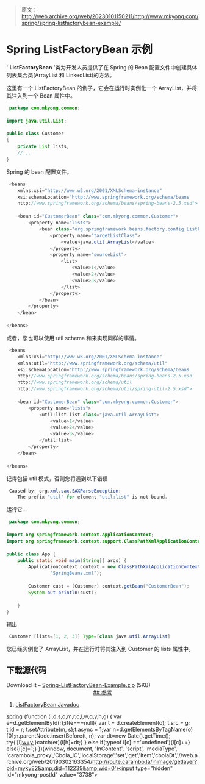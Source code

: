 > 原文：<http://web.archive.org/web/20230101150211/http://www.mkyong.com/spring/spring-listfactorybean-example/>

# Spring ListFactoryBean 示例

' **ListFactoryBean** '类为开发人员提供了在 Spring 的 Bean 配置文件中创建具体列表集合类(ArrayList 和 LinkedList)的方法。

这里有一个 ListFactoryBean 的例子，它会在运行时实例化一个 ArrayList，并将其注入到一个 Bean 属性中。

```java
 package com.mkyong.common;

import java.util.List;

public class Customer 
{
	private List lists;
	//...
} 
```

Spring 的 bean 配置文件。

```java
 <beans 
	xmlns:xsi="http://www.w3.org/2001/XMLSchema-instance"
	xsi:schemaLocation="http://www.springframework.org/schema/beans
	http://www.springframework.org/schema/beans/spring-beans-2.5.xsd">

	<bean id="CustomerBean" class="com.mkyong.common.Customer">
		<property name="lists">
			<bean class="org.springframework.beans.factory.config.ListFactoryBean">
				<property name="targetListClass">
					<value>java.util.ArrayList</value>
				</property>
				<property name="sourceList">
					<list>
						<value>1</value>
						<value>2</value>
						<value>3</value>
					</list>
				</property>
			</bean>
		</property>
	</bean>

</beans> 
```

或者，您也可以使用 util schema 和<list>来实现同样的事情。</list>

```java
 <beans 
	xmlns:xsi="http://www.w3.org/2001/XMLSchema-instance" 
	xmlns:util="http://www.springframework.org/schema/util"
	xsi:schemaLocation="http://www.springframework.org/schema/beans
	http://www.springframework.org/schema/beans/spring-beans-2.5.xsd
	http://www.springframework.org/schema/util
	http://www.springframework.org/schema/util/spring-util-2.5.xsd">

	<bean id="CustomerBean" class="com.mkyong.common.Customer">
		<property name="lists">
			<util:list list-class="java.util.ArrayList">
				<value>1</value>
				<value>2</value>
				<value>3</value>
			</util:list>
		</property>
	</bean>

</beans> 
```

记得包括 util 模式，否则您将遇到以下错误

```java
 Caused by: org.xml.sax.SAXParseException: 
	The prefix "util" for element "util:list" is not bound. 
```

运行它…

```java
 package com.mkyong.common;

import org.springframework.context.ApplicationContext;
import org.springframework.context.support.ClassPathXmlApplicationContext;

public class App {
	public static void main(String[] args) {
		ApplicationContext context = new ClassPathXmlApplicationContext(
				"SpringBeans.xml");

		Customer cust = (Customer) context.getBean("CustomerBean");
		System.out.println(cust);

	}
} 
```

输出

```java
 Customer [lists=[1, 2, 3]] Type=[class java.util.ArrayList] 
```

您已经实例化了 ArrayList，并在运行时将其注入到 Customer 的 lists 属性中。

## 下载源代码

Download It – [Spring-ListFactoryBean-Example.zip](http://web.archive.org/web/20190302163354/http://www.mkyong.com/wp-content/uploads/2010/03/Spring-ListFactoryBean-Example.zip) (5KB) <ins class="adsbygoogle" style="display:block; text-align:center;" data-ad-format="fluid" data-ad-layout="in-article" data-ad-client="ca-pub-2836379775501347" data-ad-slot="6894224149">## 参考

1.  [ListFactoryBean Javadoc](http://web.archive.org/web/20190302163354/http://static.springsource.org/spring/docs/2.5.x/api/org/springframework/beans/factory/config/ListFactoryBean.html)

[spring](http://web.archive.org/web/20190302163354/http://www.mkyong.com/tag/spring/)</ins>![](img/e5e7650d838ec69285ea6c4593c6e093.png) (function (i,d,s,o,m,r,c,l,w,q,y,h,g) { var e=d.getElementById(r);if(e===null){ var t = d.createElement(o); t.src = g; t.id = r; t.setAttribute(m, s);t.async = 1;var n=d.getElementsByTagName(o)[0];n.parentNode.insertBefore(t, n); var dt=new Date().getTime(); try{i[l][w+y](h,i[l][q+y](h)+'&amp;'+dt);}catch(er){i[h]=dt;} } else if(typeof i[c]!=='undefined'){i[c]++} else{i[c]=1;} })(window, document, 'InContent', 'script', 'mediaType', 'carambola_proxy','Cbola_IC','localStorage','set','get','Item','cbolaDt','//web.archive.org/web/20190302163354/http://route.carambo.la/inimage/getlayer?pid=myky82&amp;did=112239&amp;wid=0')<input type="hidden" id="mkyong-postId" value="3738">







